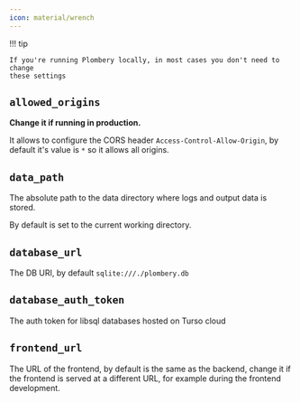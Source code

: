 ```yaml
---
icon: material/wrench
---
```


!!! tip

    If you're running Plombery locally, in most cases you don't need to change
    these settings

## `allowed_origins`

**Change it if running in production.**

It allows to configure the CORS header `Access-Control-Allow-Origin`,
by default it's value is `*` so it allows all origins.

## `data_path`

The absolute path to the data directory where logs and output data is stored.

By default is set to the current working directory.

## `database_url`

The DB URI, by default `sqlite:///./plombery.db`

## `database_auth_token`

The auth token for libsql databases hosted on Turso cloud

## `frontend_url`

The URL of the frontend, by default is the same as the backend,
change it if the frontend is served at a different URL, for example
during the frontend development.
